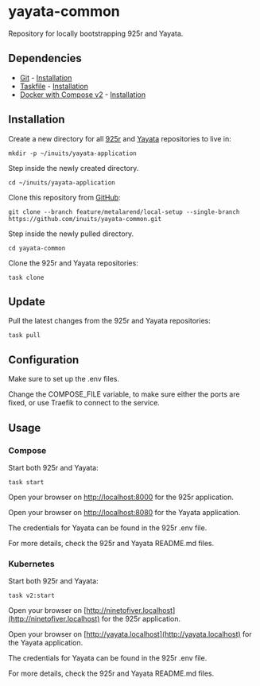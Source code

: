 # yayata-common

Repository for locally bootstrapping 925r and Yayata.

## Dependencies

- [Git](https://git-scm.com/) - [Installation](https://git-scm.com/download/linux)
- [Taskfile](https://taskfile.dev/) - [Installation](https://taskfile.dev/installation/#install-script)
- [Docker with Compose v2](https://docs.docker.com/compose/) - [Installation](https://docs.docker.com/compose/install/linux/)

## Installation

Create a new directory for all [925r](https://github.com/inuits/925r) and [Yayata](https://github.com/inuits/yayata) repositories to live in:

```
mkdir -p ~/inuits/yayata-application
```

Step inside the newly created directory.

```
cd ~/inuits/yayata-application
```

Clone this repository from [GitHub](https://github.com/inuits/yayata-common):

```
git clone --branch feature/metalarend/local-setup --single-branch https://github.com/inuits/yayata-common.git
```

Step inside the newly pulled directory.

```
cd yayata-common
```

Clone the 925r and Yayata repositories:

```
task clone
```

## Update

Pull the latest changes from the 925r and Yayata repositories:

```
task pull
```

## Configuration

Make sure to set up the .env files.

Change the COMPOSE_FILE variable, to make sure either the ports are fixed,
or use Traefik to connect to the service.

## Usage

### Compose

Start both 925r and Yayata:

```
task start
```
                     
Open your browser on [http://localhost:8000](http://localhost:8000) for the 925r application.

Open your browser on [http://localhost:8080](http://localhost:8080) for the Yayata application.

The credentials for Yayata can be found in the 925r .env file.

For more details, check the 925r and Yayata README.md files.

### Kubernetes

Start both 925r and Yayata:

```
task v2:start
```

Open your browser on [http://ninetofiver.localhost](http://ninetofiver.localhost) for the 925r application.

Open your browser on [http://yayata.localhost](http://yayata.localhost) for the Yayata application.

The credentials for Yayata can be found in the 925r .env file.

For more details, check the 925r and Yayata README.md files.
